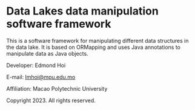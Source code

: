 # Data Lakes data manipulation software framework
This is a software framework for manipulating different data structures in the data lake. It is based on ORMapping and uses Java annotations to manipulate data as Java objects.

Developer: Edmond Hoi

E-mail: lmhoi@mpu.edu.mo

Affiliation: Macao Polytechnic University

Copyright 2023. All rights reserved.
